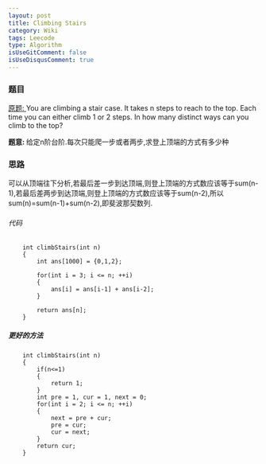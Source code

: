 ```yaml
---
layout: post
title: Climbing Stairs 
category: Wiki
tags: Leecode
type: Algorithm
isUseGitComment: false
isUseDisqusComment: true
---
```


### 题目
[原题: ](//oj.leetcode.com/problems/climbing-stairs/)You are climbing a stair case. It takes n steps to reach to the top.
Each time you can either climb 1 or 2 steps. In how many distinct ways can you climb to the top?

<b>题意: </b>给定n阶台阶.每次只能爬一步或者两步,求登上顶端的方式有多少种

### 思路
可以从顶端往下分析,若最后差一步到达顶端,则登上顶端的方式数应该等于sum(n-1),若最后差两步到达顶端,则登上顶端的方式数应该等于sum(n-2),所以sum(n)=sum(n-1)+sum(n-2),即斐波那契数列.

###### 代码

		int climbStairs(int n) 
	    {
	        int ans[1000] = {0,1,2};
	        
	        for(int i = 3; i <= n; ++i)
	        {
	            ans[i] = ans[i-1] + ans[i-2];
	        }
	        
	        return ans[n];
	    }

##### 更好的方法

		int climbStairs(int n) 
	    {
	        if(n<=1)
	        {
	            return 1;
	        }
	        int pre = 1, cur = 1, next = 0;
	        for(int i = 2; i <= n; ++i)
	        {
	            next = pre + cur;
	            pre = cur;
	            cur = next;
	        }
	        return cur;
	    }

